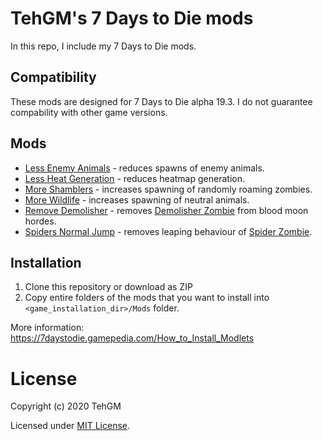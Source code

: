 # TehGM's 7 Days to Die mods
In this repo, I include my 7 Days to Die mods.

## Compatibility
These mods are designed for 7 Days to Die alpha 19.3. I do not guarantee compability with other game versions.

## Mods
- [Less Enemy Animals](LessEnemyAnimals) - reduces spawns of enemy animals.
- [Less Heat Generation](LessHeatGeneration) - reduces heatmap generation.
- [More Shamblers](MoreShamblers) - increases spawning of randomly roaming zombies.
- [More Wildlife](MoreWildlife) - increases spawning of neutral animals.
- [Remove Demolisher](RemoveDemolisher) - removes [Demolisher Zombie](https://7daystodie.gamepedia.com/Demolisher) from blood moon hordes.
- [Spiders Normal Jump](SpidersNormalJump) - removes leaping behaviour of [Spider Zombie](https://7daystodie.gamepedia.com/Spider_Zombie).

## Installation
1. Clone this repository or download as ZIP
2. Copy entire folders of the mods that you want to install into `<game_installation_dir>/Mods` folder.

More information: https://7daystodie.gamepedia.com/How_to_Install_Modlets

# License
Copyright (c) 2020 TehGM 

Licensed under [MIT License](LICENSE).